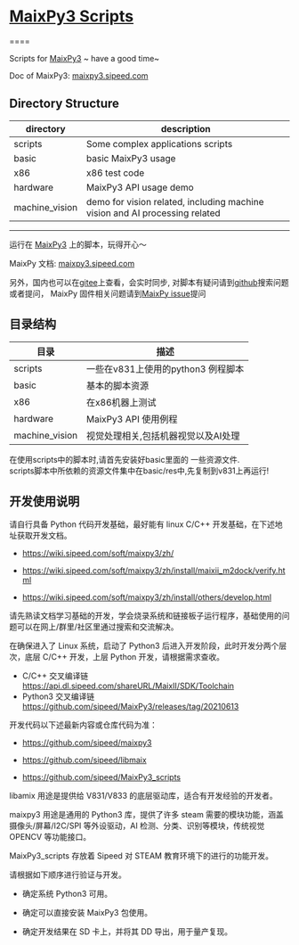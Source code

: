 # [MaixPy3 Scripts](https://github.com/sipeed/MaixPy3_scripts)

====


Scripts for [MaixPy3](https://github.com/sipeed/MaixPy3) ~ have a good time~

Doc of MaixPy3: [maixpy3.sipeed.com](https://maixpy3.sipeed.com)

## Directory Structure

| directory | description |
| --------- | ----------- |
| scripts | Some complex applications scripts |
| basic | basic MaixPy3 usage |
| x86 | x86 test code |
| hardware | MaixPy3 API usage demo |
| machine_vision | demo for vision related, including machine vision and AI processing related |


-------------------------------

运行在 [MaixPy3](https://github.com/sipeed/MaixPy3) 上的脚本，玩得开心～

MaixPy 文档: [maixpy3.sipeed.com](https://maixpy3.sipeed.com)

另外，国内也可以在[gitee](https://gitee.com/Sipeed/maixpy3_scripts)上查看，会实时同步, 对脚本有疑问请到[github](https://github.com/sipeed/MaixPy3_scripts/issues)搜索问题或者提问， MaixPy 固件相关问题请到[MaixPy issue](https://github.com/sipeed/MaixPy3_scripts/issues)提问



## 目录结构

| 目录 | 描述 |
| --------- | ----------- |
| scripts | 一些在v831上使用的python3 例程脚本 |
| basic | 基本的脚本资源 |
| x86 | 在x86机器上测试 |
| hardware | MaixPy3 API 使用例程 |
| machine_vision | 视觉处理相关,包括机器视觉以及AI处理 |

在使用scripts中的脚本时,请首先安装好basic里面的 一些资源文件.  
scripts脚本中所依赖的资源文件集中在basic/res中,先复制到v831上再运行!



## 开发使用说明
请自行具备 Python 代码开发基础，最好能有 linux C/C++ 开发基础，在下述地址获取开发文档。
- https://wiki.sipeed.com/soft/maixpy3/zh/

- https://wiki.sipeed.com/soft/maixpy3/zh/install/maixii_m2dock/verify.html

- https://wiki.sipeed.com/soft/maixpy3/zh/install/others/develop.html

请先熟读文档学习基础的开发，学会烧录系统和链接板子运行程序，基础使用的问题可以在网上/群里/社区里通过搜索和交流解决。

在确保进入了 Linux 系统，启动了 Python3 后进入开发阶段，此时开发分两个层次，底层 C/C++ 开发，上层 Python 开发，请根据需求查收。

- C/C++ 交叉编译链 https://api.dl.sipeed.com/shareURL/MaixII/SDK/Toolchain
- Python3 交叉编译链 https://github.com/sipeed/MaixPy3/releases/tag/20210613

开发代码以下述最新内容或仓库代码为准：

- https://github.com/sipeed/maixpy3

- https://github.com/sipeed/libmaix

- https://github.com/sipeed/MaixPy3_scripts

libamix 用途是提供给 V831/V833 的底层驱动库，适合有开发经验的开发者。

maixpy3 用途是通用的 Python3 库，提供了许多 steam 需要的模块功能，涵盖 摄像头/屏幕/I2C/SPI 等外设驱动，AI 检测、分类、识别等模块，传统视觉 OPENCV 等功能接口。

MaixPy3_scripts 存放着 Sipeed 对 STEAM 教育环境下的进行的功能开发。

请根据如下顺序进行验证与开发。

- 确定系统 Python3 可用。

- 确定可以直接安装 MaixPy3 包使用。

- 确定开发结果在 SD 卡上，并将其 DD 导出，用于量产复现。



